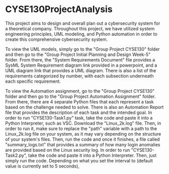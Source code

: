 # CYSE130ProjectAnalysis

This project aims to design and overall plan out a cybersecurity system for a theoretical company. 
Throughout this project, we have utilized system engineering principles, UML modeling, and Python
automation in order to create this comprehensive cybersecurity system. 

To view the UML models, simply go to the "Group Project CYSE130" folder and then go to the 
"Group Project Initial Planning and Design Week-5" folder. From there, the "System Requirements Document" 
file provides a SysML System Requirement diagram link provided in a powerpoint, and a UML diagram link that
provides a UML diagram. There is also a list of the requirements categorized by number, with each subsection
underneath each specific requirement. 

To view the Automation assignment, go to the "Group Project CYSE130" folder and then go to the
"Group Project Automation Assignment" folder. From there, there are 4 separate Python files that each represent
a task based on the challenge needed to solve. There is also an Automation Report file that provides the description
of each task and the intended goal. In order to run "CYSE130-Task1.py" task, take the code and paste it into a Python
Interpreter, such as VSC. Download the "Linux_2k.log" file. Then, in order to run it, make sure to replace the "path"
variable with a path to the Linux_2k.log file on your system, as it may vary depending on the structure of your system's
files. Then, run the code and once it finishes, a file called "summary_logs.txt" that provides a summary of how many
login anomalies are provided based on the Linux security log. In order to run "CYSE130-Task2.py", take the code and paste
it into a Python Interpreter. Then, just simply run the code. Depending on what you set the interval to (default value
is currently set to 5 seconds), 
